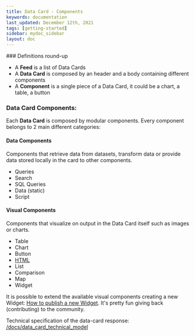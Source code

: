 ```yaml
---
title: Data Card - Components
keywords: documentation
last_updated: December 12th, 2021
tags: [getting-started]
sidebar: mydoc_sidebar
layout: doc
---
```


### Definitions round-up

* A **Feed** is a list of Data Cards
* A **Data Card** is composed by an header and a body containing different components
* A **Component** is a single piece of a Data Card, it could be a chart, a table, a button

### Data Card Components:

Each **Data Card** is composed by modular components. Every component belongs to 2 main different categories:

#### Data Components

Components that retrieve data from datasets, transform data or provide data stored locally in the card to other components.

* Queries
* Search
* SQL Queries
* Data (static)
* Script

#### Visual Components

Components that visualize on output in the Data Card itself such as images or charts.

* Table
* Chart
* Button
* [HTML](docs/data_card_html_component)
* List
* Comparison
* Map
* Widget

It is possible to extend the available visual components creating a new Widget: [How to publish a new Widget](https://askdata.com/docs/how-to-publish-a-new-widget).
It's pretty fun giving back (contributing) to the community.

Technical specification of the data-card response: [/docs/data_card_technical_model](/docs/data_card_technical_model)
